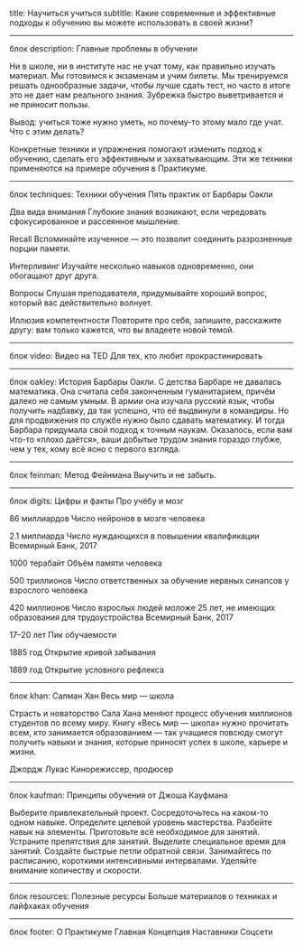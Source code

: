 title: Научиться учиться
subtitle: Какие современные и эффективные подходы к обучению вы можете использовать в своей жизни?


___________________________
блок description:
Главные проблемы в обучении

Ни в школе, ни в институте нас не учат тому, как правильно изучать материал. Мы готовимся к экзаменам и учим билеты. Мы тренируемся решать однообразные задачи, чтобы лучше сдать тест, но часто в итоге это не дает нам реального знания. Зубрежка быстро выветривается и не приносит пользы.

Вывод: учиться тоже нужно уметь, но почему-то этому мало где учат. Что с этим делать?

Конкретные техники и упражнения помогают изменить подход к обучению, сделать его эффективным и захватывающим. Эти же техники применяются на примере обучения в Практикуме.


___________________________
блок techniques:
Техники обучения
Пять практик от Барбары Оакли

Два вида внимания
Глубокие знания возникают, если чередовать сфокусированное и рассеянное мышление.

Recall
Вспоминайте изученное — это позволит соединить разрозненные порции памяти.

Интерливинг
Изучайте несколько навыков одновременно, они обогащают друг друга.

Вопросы
Слушая преподавателя, придумывайте хороший вопрос, который вас действительно волнует.

Иллюзия компетентности
Повторите про себя, запишите, расскажите другу: вам только кажется, что вы владеете новой темой.


___________________________
блок video:
Видео нa TED
Для тех, кто любит прокрастинировать


___________________________
блок oakley:
История Барбары Оакли.
С детства Барбаре не давалась математика. Она считала себя законченным гуманитарием, причём далеко не самым умным. В армии она изучала русский язык, чтобы получить надбавку, да так успешно, что её выдвинули в командиры. Но для продвижения по службе нужно было сдавать математику. И тогда Барбара придумала свой подход к точным наукам. Оказалось, если вам что-то «плохо даётся», ваши добытые трудом знания гораздо глубже, чем у тех, кому всё ясно с первого взгляда.


___________________________
блок feinman:
Метод Фейнмана
Выучить и не забыть.


___________________________
блок digits:
Цифры и факты
Про учёбу и мозг

86 миллиардов
Число нейронов в мозге человека

2.1 миллиарда
Число нуждающихся в повышении квалификации
Всемирный Банк, 2017

1000 терабайт
Объём памяти человека

500 триллионов
Число ответственных за обучение нервных синапсов у взрослого человека

420 миллионов
Число взрослых людей моложе 25 лет, не имеющих образования для трудоустройства
Всемирный Банк, 2017

17–20 лет
Пик обучаемости

1885 год
Открытие кривой забывания

1889 год
Открытие условного рефлекса


__________________________
блок khan:
Салман Хан
Весь мир — школа

Страсть и новаторство Сала Хана меняют процесс обучения миллионов студентов по всему миру. Книгу «Весь мир — школа» нужно прочитать всем, кто занимается образованием — так учащиеся повсюду смогут получить навыки и знания, которые приносят успех в школе, карьере и жизни.

Джордж Лукас
Кинорежиссер, продюсер


___________________________
блок kaufman:
Принципы обучения
от Джоша Кауфмана

Выберите привлекательный проект.
Сосредоточьтесь на каком-то одном навыке.
Определите целевой уровень мастерства.
Разбейте навык на элементы.
Приготовьте всё необходимое для занятий.
Устраните препятствия для занятий.
Выделите специальное время для занятий.
Создайте быстрые петли обратной связи.
Занимайтесь по расписанию, короткими интенсивными интервалами.
Уделяйте внимание количеству и скорости.


___________________________
блок resources:
Полезные ресурсы
Больше материалов о техниках и лайфхаках обучения


___________________________
блок footer:
О Практикуме
Главная
Концепция
Наставники
Соцсети

